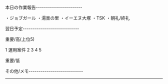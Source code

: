 本日の作業報告-----------------------

・ジョブガール
・湯楽の里
・イーエヌ大塚
・TSK
・朝礼/終礼

翌日予定----------------------------

重要/高(上位5)

1 運用案件
2 
3 
4 
5 

重要/低


その他/メモ---------------------------

--------------------------------------
